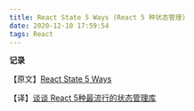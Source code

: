 ```yaml
---
title: React State 5 Ways (React 5 种状态管理)
date: 2020-12-10 17:59:54
tags: React
---
```


<b class="bgc-a5673f">记录</b>

【原文】[React State 5 Ways](https://dev.to/dabit3/react-state-6-ways-2bem)

【译】[谈谈 React 5种最流行的状态管理库](https://mp.weixin.qq.com/s/iriZfLsj2njDRe_wxEKUIQ)